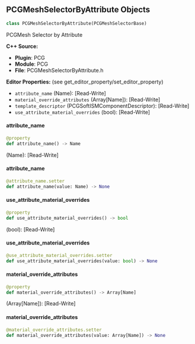 ## PCGMeshSelectorByAttribute Objects

```python
class PCGMeshSelectorByAttribute(PCGMeshSelectorBase)
```

PCGMesh Selector by Attribute

**C++ Source:**

- **Plugin**: PCG
- **Module**: PCG
- **File**: PCGMeshSelectorByAttribute.h

**Editor Properties:** (see get_editor_property/set_editor_property)

- ``attribute_name`` (Name):  [Read-Write]
- ``material_override_attributes`` (Array[Name]):  [Read-Write]
- ``template_descriptor`` (PCGSoftISMComponentDescriptor):  [Read-Write]
- ``use_attribute_material_overrides`` (bool):  [Read-Write]

<a id="unreal.PCGMeshSelectorByAttribute.attribute_name"></a>

#### attribute_name

```python
@property
def attribute_name() -> Name
```

(Name):  [Read-Write]

<a id="unreal.PCGMeshSelectorByAttribute.attribute_name"></a>

#### attribute_name

```python
@attribute_name.setter
def attribute_name(value: Name) -> None
```

<a id="unreal.PCGMeshSelectorByAttribute.use_attribute_material_overrides"></a>

#### use_attribute_material_overrides

```python
@property
def use_attribute_material_overrides() -> bool
```

(bool):  [Read-Write]

<a id="unreal.PCGMeshSelectorByAttribute.use_attribute_material_overrides"></a>

#### use_attribute_material_overrides

```python
@use_attribute_material_overrides.setter
def use_attribute_material_overrides(value: bool) -> None
```

<a id="unreal.PCGMeshSelectorByAttribute.material_override_attributes"></a>

#### material_override_attributes

```python
@property
def material_override_attributes() -> Array[Name]
```

(Array[Name]):  [Read-Write]

<a id="unreal.PCGMeshSelectorByAttribute.material_override_attributes"></a>

#### material_override_attributes

```python
@material_override_attributes.setter
def material_override_attributes(value: Array[Name]) -> None
```

<a id="unreal.PCGMeshSelectorWeighted"></a>
